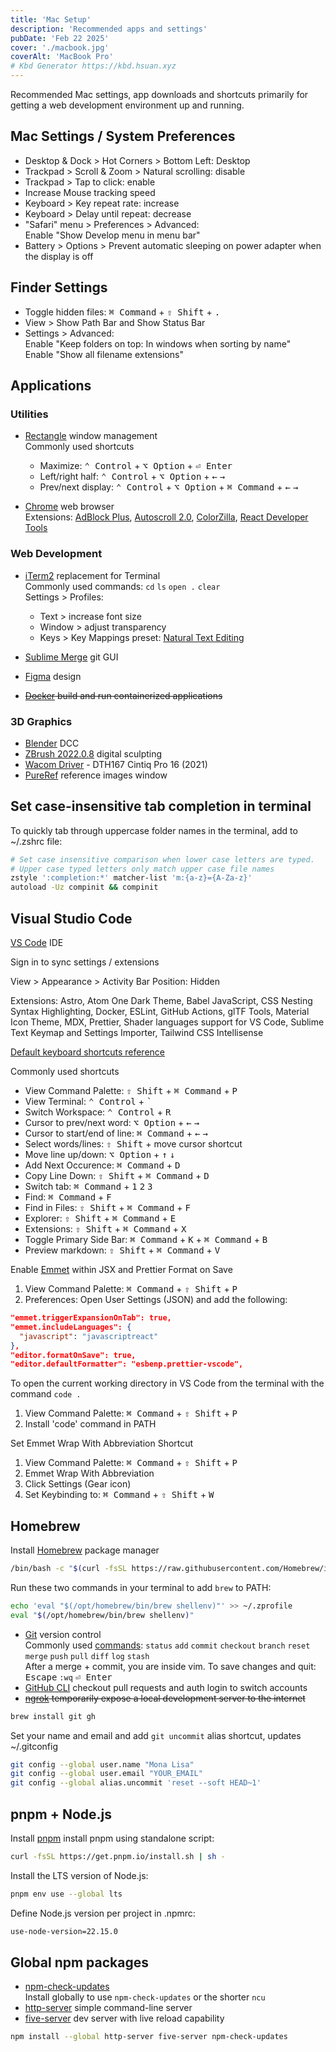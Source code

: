 ```yaml
---
title: 'Mac Setup'
description: 'Recommended apps and settings'
pubDate: 'Feb 22 2025'
cover: './macbook.jpg'
coverAlt: 'MacBook Pro'
# Kbd Generator https://kbd.hsuan.xyz
---
```


Recommended Mac settings, app downloads and shortcuts primarily for getting a web development
environment up and running.

## Mac Settings / System Preferences

- Desktop & Dock > Hot Corners > Bottom Left: Desktop
- Trackpad > Scroll & Zoom > Natural scrolling: disable
- Trackpad > Tap to click: enable
- Increase Mouse tracking speed
- Keyboard > Key repeat rate: increase
- Keyboard > Delay until repeat: decrease
- "Safari" menu > Preferences > Advanced:  
  Enable "Show Develop menu in menu bar"
- Battery > Options > Prevent automatic sleeping on power adapter when the display is off

## Finder Settings

- Toggle hidden files: <kbd>⌘ Command</kbd> + <kbd>⇧ Shift</kbd> + <kbd>.</kbd>
- View > Show Path Bar and Show Status Bar
- Settings > Advanced:  
  Enable "Keep folders on top: In windows when sorting by name"  
  Enable "Show all filename extensions"

## Applications

### Utilities

- [Rectangle](https://rectangleapp.com) window management  
  Commonly used shortcuts

  - Maximize: <kbd>⌃ Control</kbd> + <kbd>⌥ Option</kbd> + <kbd>⏎ Enter</kbd>
  - Left/right half: <kbd>⌃ Control</kbd> + <kbd>⌥ Option</kbd> + <kbd>←</kbd> <kbd>→</kbd>
  - Prev/next display: <kbd>⌃ Control</kbd> + <kbd>⌥ Option</kbd> + <kbd>⌘ Command</kbd> +
    <kbd>←</kbd> <kbd>→</kbd>

- [Chrome](https://www.google.com/chrome) web browser  
  Extensions: [AdBlock Plus](https://chromewebstore.google.com/detail/adblock-plus-free-ad-bloc/cfhdojbkjhnklbpkdaibdccddilifddb),
  [Autoscroll 2.0](https://chromewebstore.google.com/detail/autoscroll-20/kkgmmlflilcfcogmfpnhakfamdkdcbpl),
  [ColorZilla](https://chromewebstore.google.com/detail/colorzilla/bhlhnicpbhignbdhedgjhgdocnmhomnp),
  [React Developer Tools](https://chromewebstore.google.com/detail/react-developer-tools/fmkadmapgofadopljbjfkapdkoienihi)

### Web Development

- [iTerm2](https://iterm2.com) replacement for Terminal  
  Commonly used commands: `cd` `ls` `open .` `clear`  
  Settings > Profiles:

  - Text > increase font size
  - Window > adjust transparency
  - Keys > Key Mappings preset: [Natural Text Editing](https://superuser.com/a/1704086)

- [Sublime Merge](https://www.sublimemerge.com) git GUI
- [Figma](https://www.figma.com/downloads/) design
- ~~[Docker](https://www.docker.com) build and run containerized applications~~

### 3D Graphics

- [Blender](https://www.blender.org/download/) DCC
- [ZBrush 2022.0.8](https://pixologic.com/my-licenses/) digital sculpting
- [Wacom Driver](https://www.wacom.com/en-us/support/product-support/drivers) - DTH167 Cintiq Pro 16
  (2021)
- [PureRef](https://www.pureref.com) reference images window

## Set case-insensitive tab completion in terminal

To quickly tab through uppercase folder names in the terminal, add to ~/.zshrc file:

```bash
# Set case insensitive comparison when lower case letters are typed.
# Upper case typed letters only match upper case file names
zstyle ':completion:*' matcher-list 'm:{a-z}={A-Za-z}'
autoload -Uz compinit && compinit
```

## Visual Studio Code

[VS Code](https://code.visualstudio.com/download) IDE

Sign in to sync settings / extensions

View > Appearance > Activity Bar Position: Hidden

Extensions: Astro, Atom One Dark Theme, Babel JavaScript, CSS Nesting Syntax Highlighting, Docker,
ESLint, GitHub Actions, glTF Tools, Material Icon Theme, MDX, Prettier, Shader languages support for
VS Code, Sublime Text Keymap and Settings Importer, Tailwind CSS Intellisense

[Default keyboard shortcuts reference](https://code.visualstudio.com/docs/reference/default-keybindings)

Commonly used shortcuts

- View Command Palette: <kbd>⇧ Shift</kbd> + <kbd>⌘ Command</kbd> + <kbd>P</kbd>
- View Terminal: <kbd>⌃ Control</kbd> + <kbd>`</kbd>
- Switch Workspace: <kbd>⌃ Control</kbd> + <kbd>R</kbd>
- Cursor to prev/next word: <kbd>⌥ Option</kbd> + <kbd>←</kbd> <kbd>→</kbd>
- Cursor to start/end of line: <kbd>⌘ Command</kbd> + <kbd>←</kbd> <kbd>→</kbd>
- Select words/lines: <kbd>⇧ Shift</kbd> + move cursor shortcut
- Move line up/down: <kbd>⌥ Option</kbd> + <kbd>↑</kbd> <kbd>↓</kbd>
- Add Next Occurence: <kbd>⌘ Command</kbd> + <kbd>D</kbd>
- Copy Line Down: <kbd>⇧ Shift</kbd> + <kbd>⌘ Command</kbd> + <kbd>D</kbd>
- Switch tab: <kbd>⌘ Command</kbd> + <kbd>1</kbd> <kbd>2</kbd> <kbd>3</kbd>
- Find: <kbd>⌘ Command</kbd> + <kbd>F</kbd>
- Find in Files: <kbd>⇧ Shift</kbd> + <kbd>⌘ Command</kbd> + <kbd>F</kbd>
- Explorer: <kbd>⇧ Shift</kbd> + <kbd>⌘ Command</kbd> + <kbd>E</kbd>
- Extensions: <kbd>⇧ Shift</kbd> + <kbd>⌘ Command</kbd> + <kbd>X</kbd>
- Toggle Primary Side Bar: <kbd>⌘ Command</kbd> + <kbd>K</kbd> + <kbd>⌘ Command</kbd> + <kbd>B</kbd>
- Preview markdown: <kbd>⇧ Shift</kbd> + <kbd>⌘ Command</kbd> + <kbd>V</kbd>

Enable [Emmet](https://emmet.io) within JSX and Prettier Format on Save

1. View Command Palette: <kbd>⌘ Command</kbd> + <kbd>⇧ Shift</kbd> + <kbd>P</kbd>
2. Preferences: Open User Settings (JSON) and add the following:

```json
"emmet.triggerExpansionOnTab": true,
"emmet.includeLanguages": {
  "javascript": "javascriptreact"
},
"editor.formatOnSave": true,
"editor.defaultFormatter": "esbenp.prettier-vscode",
```

To open the current working directory in VS Code from the terminal with the command `code .`

1. View Command Palette: <kbd>⌘ Command</kbd> + <kbd>⇧ Shift</kbd> + <kbd>P</kbd>
2. Install 'code' command in PATH

Set Emmet Wrap With Abbreviation Shortcut

1. View Command Palette: <kbd>⌘ Command</kbd> + <kbd>⇧ Shift</kbd> + <kbd>P</kbd>
2. Emmet Wrap With Abbreviation
3. Click Settings (Gear icon)
4. Set Keybinding to: <kbd>⌘ Command</kbd> + <kbd>⇧ Shift</kbd> + <kbd>W</kbd>
<!-- `Ctrl + Shift + W` is default on Windows -->

## Homebrew

Install [Homebrew](https://brew.sh) package manager

```bash
/bin/bash -c "$(curl -fsSL https://raw.githubusercontent.com/Homebrew/install/HEAD/install.sh)"
```

Run these two commands in your terminal to add `brew` to PATH:

```bash
echo 'eval "$(/opt/homebrew/bin/brew shellenv)"' >> ~/.zprofile
eval "$(/opt/homebrew/bin/brew shellenv)"
```

- [Git](https://git-scm.com) version control  
  Commonly used [commands](https://git-scm.com/docs): `status` `add` `commit` `checkout` `branch`
  `reset` `merge` `push` `pull` `diff` `log` `stash`  
  After a merge + commit, you are inside vim. To save changes and quit:  
  <kbd>Escape</kbd> `:wq` <kbd>⏎ Enter</kbd>
- [GitHub CLI](https://cli.github.com) checkout pull requests and auth login to switch accounts
- ~~[ngrok](https://ngrok.com/docs/getting-started) temporarily expose a local development server to
  the internet~~

```bash
brew install git gh
```

Set your name and email and add `git uncommit` alias shortcut, updates ~/.gitconfig

```bash
git config --global user.name "Mona Lisa"
git config --global user.email "YOUR_EMAIL"
git config --global alias.uncommit 'reset --soft HEAD~1'
```

## pnpm + Node.js

Install [pnpm](https://pnpm.io/installation#on-posix-systems) install pnpm using standalone script:

```bash
curl -fsSL https://get.pnpm.io/install.sh | sh -
```

Install the LTS version of Node.js:

```bash
pnpm env use --global lts
```

Define Node.js version per project in .npmrc:

```bash
use-node-version=22.15.0
```

## Global npm packages

- [npm-check-updates](https://github.com/raineorshine/npm-check-updates)  
  Install globally to use `npm-check-updates` or the shorter `ncu`
- [http-server](https://github.com/http-party/http-server) simple command-line server
- [five-server](https://github.com/yandeu/five-server) dev server with live reload capability

```bash
npm install --global http-server five-server npm-check-updates
```
